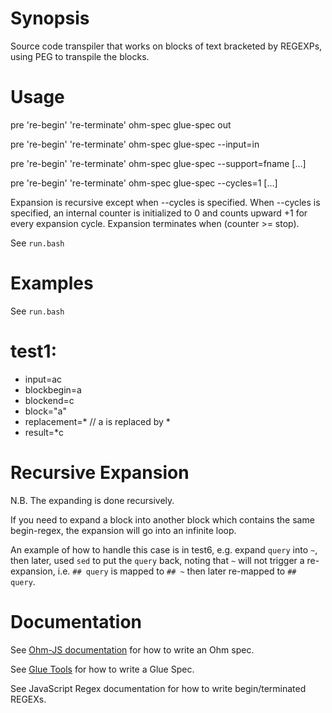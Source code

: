 # Synopsis

Source code transpiler that works on blocks of text bracketed by REGEXPs, using PEG to transpile the blocks.

# Usage

pre 're-begin' 're-terminate' ohm-spec glue-spec <in >out

pre 're-begin' 're-terminate' ohm-spec glue-spec --input=in

pre 're-begin' 're-terminate' ohm-spec glue-spec --support=fname [...]

pre 're-begin' 're-terminate' ohm-spec glue-spec --cycles=1 [...]

Expansion is recursive except when --cycles is specified. When --cycles is specified, an internal counter is initialized to 0 and counts upward +1 for every expansion cycle. Expansion terminates when (counter >= stop). 

See `run.bash` 

# Examples

See `run.bash`

# test1:
- input=ac
- blockbegin=a
- blockend=c
- block="a"
- replacement=*   // a is replaced by *
- result=*c

# Recursive Expansion
N.B. The expanding is done recursively.  

If you need to expand a block into another block which contains the same begin-regex, the expansion will go into an infinite loop. 

An example of how to handle this case is in test6, e.g. expand `query` into `~`, then later, used `sed` to put the `query` back, noting that `~` will not trigger a re-expansion, i.e. `## query` is mapped to `## ~` then later re-mapped to `## query`.

# Documentation

See [Ohm-JS documentation](https://github.com/harc/ohm) for how to write an Ohm spec.

See [Glue Tools](https://guitarvydas.github.io/2021/04/11/Glue-Tool.html) for how to write a Glue Spec.

See JavaScript Regex documentation for how to write begin/terminated REGEXs.

